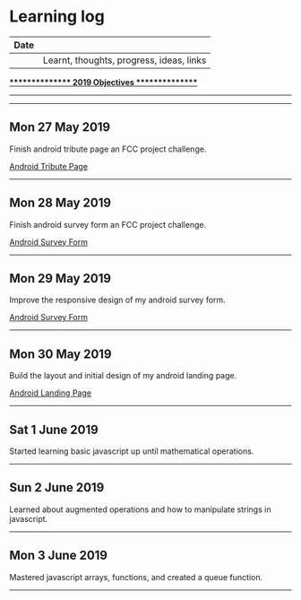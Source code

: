 # Learning log

|Date |                                        |
|:---:|:---------------------------------------|
|     |Learnt, thoughts, progress, ideas, links|

[__************** 2019 Objectives **************__](https://github.com/Syknapse/My-Learning-Tracker/blob/master/log.md#28-dec-17)

----------------------------------------------------------

----------------------------------------------------------

## Mon 27 May 2019

Finish android tribute page an FCC project challenge.

[Android Tribute Page](https://johnfrail.github.io/android-tribute-page/)

----------------------------------------------------------

## Mon 28 May 2019

Finish android survey form an FCC project challenge.

[Android Survey Form](https://johnfrail.github.io/android-survey-form/)

----------------------------------------------------------

## Mon 29 May 2019

Improve the responsive design of my android survey form.

[Android Survey Form](https://johnfrail.github.io/android-survey-form/)

----------------------------------------------------------

## Mon 30 May 2019

Build the layout and initial design of my android landing page.

[Android Landing Page](https://codepen.io/johnfrail/pen/BeqMeR)

----------------------------------------------------------

## Sat 1 June 2019

Started learning basic javascript up until mathematical operations.

----------------------------------------------------------

## Sun 2 June 2019

Learned about augmented operations and how to manipulate strings in javascript.

----------------------------------------------------------

## Mon 3 June 2019

Mastered javascript arrays, functions, and created a queue function.

----------------------------------------------------------